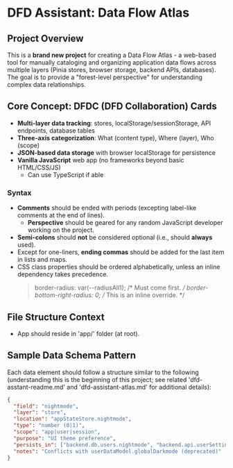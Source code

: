 # DFD Assistant: Data Flow Atlas

## Project Overview
This is a **brand new project** for creating a Data Flow Atlas - a web-based tool for manually cataloging and organizing application data flows across multiple layers (Pinia stores, browser storage, backend APIs, databases). The goal is to provide a "forest-level perspective" for understanding complex data relationships.

## Core Concept: DFDC (DFD Collaboration) Cards
- **Multi-layer data tracking**: stores, localStorage/sessionStorage, API endpoints, database tables
- **Three-axis categorization**: What (content type), Where (layer), Who (scope)
- **JSON-based data storage** with browser localStorage for persistence
- **Vanilla JavaScript** web app (no frameworks beyond basic HTML/CSS/JS)
  - Can use TypeScript if able

### Syntax
- **Comments** should be ended with periods (excepting label-like comments at the end of lines).
  - **Perspective** should be geared for any random JavaScript developer working on the project.
- **Semi-colons** should **not** be considered optional (i.e., should **always** used).
- Except for one-liners, **ending commas** should be added for the last item in lists and maps.
- CSS class properties should be ordered alphabetically, unless an inline dependency takes precedence.
  > border-radius: var(--radiusAll1); /* Must come first. */
  > border-bottom-right-radius: 0; /* This is an inline override. */

## File Structure Context
- App should reside in 'app/' folder (at root).

## Sample Data Schema Pattern
Each data element should follow a structure similar to the following (understanding this is the beginning of this project; see related 'dfd-asstant-readme.md' and 'dfd-assistant-atlas.md' for additional details):

```json
{
  "field": "nightmode",
  "layer": "store",
  "location": "appStateStore.nightmode",
  "type": "number (0|1)",
  "scope": "app|user|session",
  "purpose": "UI theme preference",
  "persists_in": ["backend.db.users.nightmode", "backend.api.userSettings.nightmode"],
  "notes": "Conflicts with userDataModel.globalDarkmode (deprecated)"
}
```
